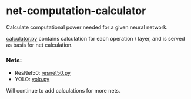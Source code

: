 # net-computation-calculator
Calculate computational power needed for a given neural network.

[calculator.py](calculator.py) contains calculation for each operation / layer, and is served as basis for net calculation.

### Nets:

- ResNet50: [resnet50.py](resnet50.py)
- YOLO: [yolo.py](yolo.py)

Will continue to add calculations for more nets.